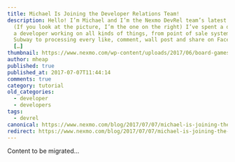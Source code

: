 ```yaml
---
title: Michael Is Joining the Developer Relations Team!
description: Hello! I’m Michael and I’m the Nexmo DevRel team’s latest recruit.
  (If you look at the picture, I’m the one on the right) I’ve spent a decade as
  a developer working on all kinds of things, from point of sale systems for
  Subway to processing every like, comment, wall post and share on Facebook in
  […]
thumbnail: https://www.nexmo.com/wp-content/uploads/2017/06/board-games.jpg
author: mheap
published: true
published_at: 2017-07-07T11:44:14
comments: true
category: tutorial
old_categories:
  - developer
  - developers
tags:
  - devrel
canonical: https://www.nexmo.com/blog/2017/07/07/michael-is-joining-the-developer-relations-team-dr
redirect: https://www.nexmo.com/blog/2017/07/07/michael-is-joining-the-developer-relations-team-dr
---
```

Content to be migrated...